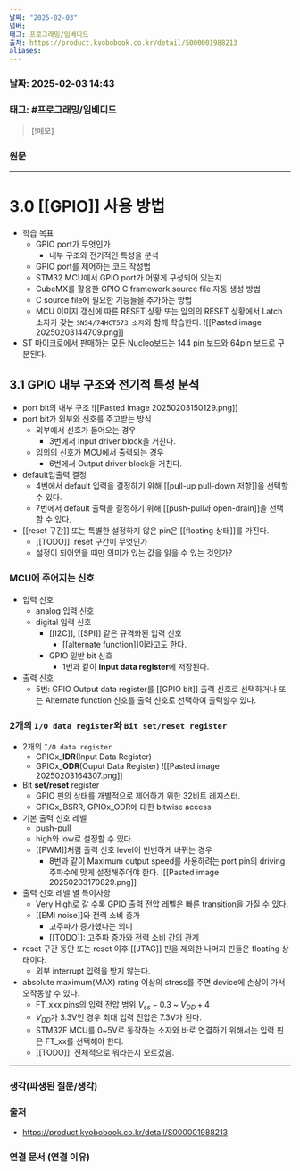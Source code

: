 ```yaml
---
날짜: "2025-02-03"
넘버: 
태그: 프로그래밍/임베디드
출처: https://product.kyobobook.co.kr/detail/S000001988213
aliases:
---
```

### 날짜:  2025-02-03 14:43

### 태그: #프로그래밍/임베디드 

>[!메모]
>

### 원문
---
# 3.0 [[GPIO]] 사용 방법
- 학습 목표
	- GPIO port가 무엇인가
		- 내부 구조와 전기적인 특성을 분석
	- GPIO port를 제어하는 코드 작성법
	- STM32 MCU에서 GPIO port가 어떻게 구성되어 있는지
	- CubeMX를 활용한 GPIO C framework source file 자동 생성 방법
	- C source file에 필요한 기능들을 추가하는 방법
	- MCU 이미지 갱신에 따른 RESET 상황 또는 임의의 RESET 상황에서 Latch 소자가 갖는 `SN54/74HCT573 소자`와 함께 학습한다.
![[Pasted image 20250203144709.png]]
- ST 마이크로에서 판매하는 모든 Nucleo보드는 144 pin 보드와 64pin 보드로 구분된다.

## 3.1 GPIO 내부 구조와 전기적 특성 분석
- port bit의 내부 구조
![[Pasted image 20250203150129.png]]
- port bit가 외부와 신호를 주고받는 방식
	- 외부에서 신호가 들어오는 경우
		- 3번에서 Input driver block을 거친다.
	- 임의의 신호가 MCU에서 출력되는 경우
		- 6번에서 Output driver block을 거친다.
- default입출력 결정
	- 4번에서 default 입력을 결정하기 위해 [[pull-up pull-down 저항]]을 선택할 수 있다.
	- 7번에서 default 출력을 결정하기 위해 [[push-pull과 open-drain]]을 선택할 수 있다.
- [[reset 구간]] 또는 특별한 설정하지 않은 pin은 [[floating 상태]]를 가진다.
	- [[TODO]]: reset 구간이 무엇인가
	- 설정이 되어있을 때만 의미가 있는 값을 읽을 수 있는 것인가?
### MCU에 주어지는 신호
- 입력 신호
	- analog 입력 신호
	- digital 입력 신호
		- [[I2C]], [[SPI]] 같은 규격화된 입력 신호
			- [[alternate function]]이라고도 한다.
		- GPIO 일반 bit 신호
			- 1번과 같이 **input data register**에 저장된다.
- 출력 신호
	- 5번: GPIO Output data register를 [[GPIO bit]] 출력 신호로 선택하거나 또는 Alternate function 신호를 출력 신호로 선택하여 출력할수 있다. 
### 2개의 `I/O data register`와 `Bit set/reset register`
- 2개의 `I/O data register`
	- GPIOx_**IDR**(Input Data Register)
	- GPIOx_**ODR**(Ouput Data Register)
![[Pasted image 20250203164307.png]]
- Bit **set/reset** register
	- GPIO 핀의 상태를 개별적으로 제어하기 위한 32비트 레지스터.
	- GPIOx_BSRR, GPIOx_ODR에 대한 bitwise access
- 기본 출력 신호 레벨
	- push-pull
	- high와 low로 설정할 수 있다.
	- [[PWM]]처럼 출력 신호 level이 빈번하게 바뀌는 경우
		- 8번과 같이 Maximum output speed를 사용하려는 port pin의 driving 주파수에 맞게 설정해주어야 한다.
![[Pasted image 20250203170829.png]]
- 출력 신호 레벨 별 특이사항
	- Very High로 갈 수록 GPIO 출력 전압 레벨은 빠른 transition을 가질 수 있다.
	- [[EMI noise]]와 전력 소비 증가
		- 고주파가 증가했다는 의미
		- [[TODO]]: 고주파 증가와 전력 소비 간의 관계
- reset 구간 동안 또는 reset 이후 [[JTAG]] 핀을 제외한 나머지 핀들은 floating 상태이다.
	- 외부 interrupt 입력을 받지 않는다.
- absolute maximum(MAX) rating 이상의 stress를 주면 device에 손상이 가서 오작동할 수 있다.
	- FT_xxx pins의 입력 전압 범위 $V_{ss} - 0.3$ ~ $V_{DD} + 4$ 
	- $V_{DD}$가 3.3V인 경우 최대 입력 전압은 7.3V가 된다.
	- STM32F MCU를 0~5V로 동작하는 소자와 바로 연결하기 위해서는 입력 핀은 FT_xx를 선택해야 한다.
	- [[TODO]]: 전체적으로 뭐라는지 모르겠음.


---
### 생각(파생된 질문/생각)

### 출처
- https://product.kyobobook.co.kr/detail/S000001988213

### 연결 문서 (연결 이유)

